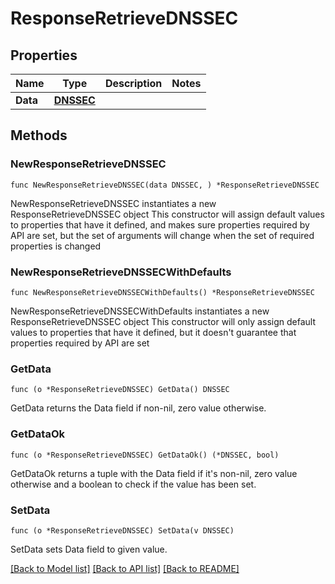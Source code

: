 # ResponseRetrieveDNSSEC

## Properties

Name | Type | Description | Notes
------------ | ------------- | ------------- | -------------
**Data** | [**DNSSEC**](DNSSEC.md) |  | 

## Methods

### NewResponseRetrieveDNSSEC

`func NewResponseRetrieveDNSSEC(data DNSSEC, ) *ResponseRetrieveDNSSEC`

NewResponseRetrieveDNSSEC instantiates a new ResponseRetrieveDNSSEC object
This constructor will assign default values to properties that have it defined,
and makes sure properties required by API are set, but the set of arguments
will change when the set of required properties is changed

### NewResponseRetrieveDNSSECWithDefaults

`func NewResponseRetrieveDNSSECWithDefaults() *ResponseRetrieveDNSSEC`

NewResponseRetrieveDNSSECWithDefaults instantiates a new ResponseRetrieveDNSSEC object
This constructor will only assign default values to properties that have it defined,
but it doesn't guarantee that properties required by API are set

### GetData

`func (o *ResponseRetrieveDNSSEC) GetData() DNSSEC`

GetData returns the Data field if non-nil, zero value otherwise.

### GetDataOk

`func (o *ResponseRetrieveDNSSEC) GetDataOk() (*DNSSEC, bool)`

GetDataOk returns a tuple with the Data field if it's non-nil, zero value otherwise
and a boolean to check if the value has been set.

### SetData

`func (o *ResponseRetrieveDNSSEC) SetData(v DNSSEC)`

SetData sets Data field to given value.



[[Back to Model list]](../README.md#documentation-for-models) [[Back to API list]](../README.md#documentation-for-api-endpoints) [[Back to README]](../README.md)


